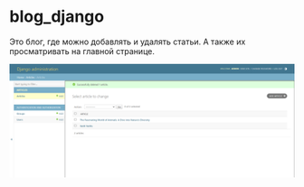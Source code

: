 # blog_django
Это блог, где можно добавлять и удалять статьи. А также их просматривать на главной странице.

<img src="images/django_administration.png" alt="Здесь происходят действия со статьями">

